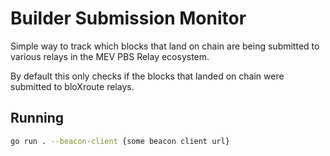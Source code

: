# Builder Submission Monitor

Simple way to track which blocks that land on chain are being submitted to various relays in the MEV PBS Relay ecosystem.

By default this only checks if the blocks that landed on chain were submitted to bloXroute relays.

## Running

``` bash
go run . --beacon-client {some beacon client url}
```
